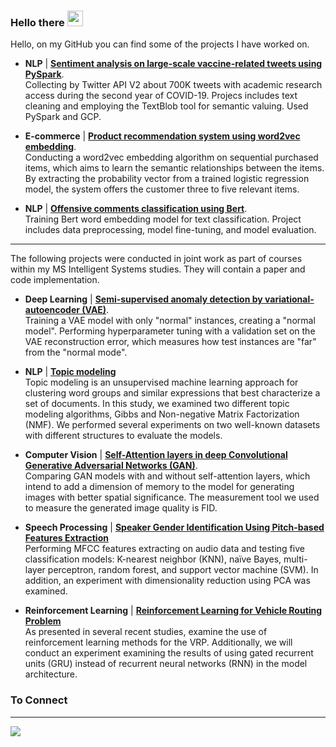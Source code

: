 <!-- <img src="https://media0.giphy.com/media/Nx0rz3jtxtEre/giphy.gif?cid=ecf05e475z0s30l4crjq7nvpzygw53ri44glm5qsrm37b0vs&rid=giphy.gif&ct=g"> -->

### Hello there <img src="https://media.giphy.com/media/hvRJCLFzcasrR4ia7z/giphy.gif" width="25">



Hello, on my GitHub you can find some of the projects I have worked on.



* **NLP** | [**Sentiment analysis on large-scale vaccine-related tweets using PySpark**](https://github.com/rotembaruch/twitter-bot-detection). 
<br>Collecting by Twitter API V2 about 700K tweets with academic research access during the second year of COVID-19. Projecs includes text cleaning and employing the TextBlob tool for semantic valuing. Used PySpark and GCP.

* **E-commerce** | [**Product recommendation system using word2vec embedding**](https://github.com/rotembaruch/Product-Recommendation-System). 
<br>Conducting a word2vec embedding algorithm on sequential purchased items, which aims to learn the semantic relationships between the items. By extracting the probability vector from a trained logistic regression model, the system offers the customer three to five relevant items.

* **NLP** | [**Offensive comments classification using Bert**](https://github.com/rotembar22/Offensive-comments-classification-using-Bert). 
<br>Training Bert word embedding model for text classification. Project includes data preprocessing, model fine-tuning, and model evaluation.

___________________________________________________________________________________________________________________________________________________

The following projects were conducted in joint work as part of courses within my  MS Intelligent Systems studies. They will contain a paper and code implementation.

* **Deep Learning** | [**Semi-supervised anomaly detection by variational-autoencoder (VAE)**](https://github.com/rotembaruch/Semi-Supervised-Anomaly-Detection-by-Variational-Autoencoder-). 
<br>Training a VAE model with only "normal" instances, creating a "normal model". Performing hyperparameter tuning with a validation set on the VAE reconstruction error, which measures how test instances are "far" from the "normal mode".

* **NLP** |  [**Topic modeling**](https://github.com/rotembaruch/Gibbs-And-NMF-For-Topic-Modeling) 
<br>Topic modeling is an unsupervised machine learning approach for clustering word groups and similar expressions that best characterize a set of documents. In this study, we examined two different topic modeling algorithms, Gibbs and Non-negative Matrix Factorization (NMF). We performed several experiments on two well-known datasets with different structures to evaluate the models.

* **Computer Vision** |  [**Self-Attention layers in deep Convolutional Generative Adversarial Networks (GAN)**](https://github.com/rotembaruch/Self--Attention-Layers-in-Deep-Convolutional-Generative-Adversarial-Networks). 
<br>Comparing GAN models with and without self-attention layers, which intend to add a dimension of memory to the model for generating images with better spatial significance. The measurement tool we used to measure the generated image quality is FID.

* **Speech Processing** |  [**Speaker Gender Identification Using Pitch-based Features Extraction**](https://github.com/rotembar22/Speaker-Gender-Identification-Using-Pitch-based-Features-Extraction) 
<br>Performing MFCC features extracting on audio data and testing five classification models: K-nearest neighbor (KNN), naïve Bayes, multi-layer perceptron, random forest, and support vector machine (SVM). In addition, an experiment with dimensionality reduction using PCA was examined.


* **Reinforcement Learning** |  [**Reinforcement Learning for Vehicle Routing Problem**](https://github.com/rotembar22/Reinforcement-Learning-for-Vehicle-Routing-Problem-VRP-) 
<br>As presented in several recent studies, examine the use of reinforcement learning methods for the VRP. Additionally, we will conduct an experiment examining the results of using gated recurrent units (GRU) instead of recurrent neural networks (RNN) in the model architecture.


### To Connect
---

 [<img src="https://img.shields.io/badge/linkedin-%230077B5.svg?&style=for-the-badge&logo=linkedin&logoColor=white" />](https://www.linkedin.com/in/rotembar-ai/)

